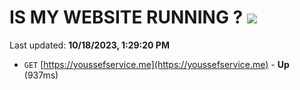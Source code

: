 # IS MY WEBSITE RUNNING ? [![](https://img.shields.io/static/v1?label=Sponsor&message=%E2%9D%A4&logo=GitHub&color=%23fe8e86)](https://github.com/sponsors/<username>)

Last updated: **10/18/2023, 1:29:20 PM**

- `GET` [https://youssefservice.me](https://youssefservice.me) - **Up** (937ms)

